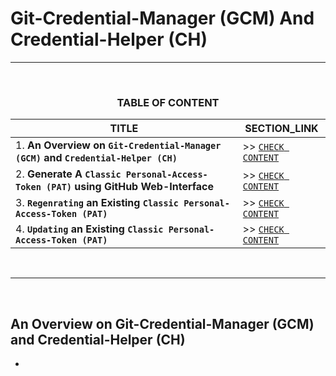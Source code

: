 # Git-Credential-Manager (GCM) And Credential-Helper (CH)
---
<br>
<div align="center">
 
### TABLE OF CONTENT
 
| TITLE                                                                                                           | SECTION_LINK                                                                                        |
|-----------------------------------------------------------------------------------------------------------------|-----------------------------------------------------------------------------------------------------|
| 1. **An Overview on `Git-Credential-Manager (GCM)` and `Credential-Helper (CH)`**                             | >> [` CHECK CONTENT `](#what-is-a-personal-access-token-or-pat)                                       |
| 2. **Generate A `Classic Personal-Access-Token (PAT)` using GitHub Web-Interface**                            | >> [` CHECK CONTENT `](#generating-classic-token-using-github-web-interface-)                         |
| 3. **`Regenrating` an Existing `Classic Personal-Access-Token (PAT)`**                                        | >> [` CHECK CONTENT `](#regenerating-an-existing-classic-token-)                                      |
| 4. **`Updating` an Existing `Classic Personal-Access-Token (PAT)`**                                           | >> [` CHECK CONTENT `](#updating-an-existing-classic-token-)                                          |

</div>
<br>

---
<br>

## An Overview on Git-Credential-Manager (GCM) and Credential-Helper (CH)
  - 
